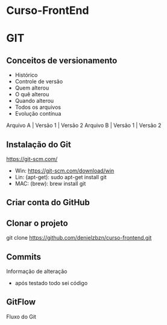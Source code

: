 # Curso-FrontEnd

# GIT
## Conceitos de versionamento
  - Histórico
  - Controle de versão
  - Quem alterou
  - O quê alterou
  - Quando alterou
  - Todos os arquivos
  - Evolução contínua
  
  Arquivo A | Versão 1 | Versão 2
  Arquivo B | Versão 1 | Versão 2
  
  ## Instalação do Git
  https://git-scm.com/

  - Win: https://git-scm.com/download/win
  - Lin: (apt-get): sudo apt-get install git
  - MAC: (brew): brew install git

  ## Criar conta do GitHub

  ## Clonar o projeto
  git clone https://github.com/denielzbzn/curso-frontend.git

  ## Commits
  Informação de alteração
  - após testado todo sei código

  ## GitFlow
  Fluxo do Git
